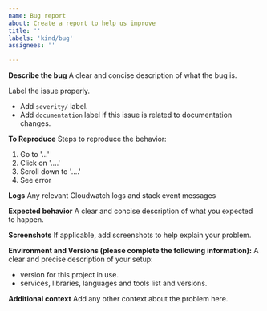 ```yaml
---
name: Bug report
about: Create a report to help us improve
title: ''
labels: 'kind/bug'
assignees: ''

---
```


**Describe the bug**
A clear and concise description of what the bug is.

Label the issue properly.
- Add `severity/` label.
- Add `documentation` label if this issue is related to documentation changes.

**To Reproduce**
Steps to reproduce the behavior:
1. Go to '...'
2. Click on '....'
3. Scroll down to '....'
4. See error

**Logs**
Any relevant Cloudwatch logs and stack event messages

**Expected behavior**
A clear and concise description of what you expected to happen.

**Screenshots**
If applicable, add screenshots to help explain your problem.

**Environment and Versions (please complete the following information):**
A clear and precise description of your setup:
  - version for this project in use.
  - services, libraries, languages and tools list and versions.

**Additional context**
Add any other context about the problem here.
